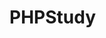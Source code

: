 # PHPStudy



<head>
    <script src="http://code.jquery.com/jquery-latest.js"></script>
    <script>
        var i=0;
    $(document).ready(function(){
        setInterval('gaibian()',1000);
        });
        function gaibian(){
            if(i==0){
                i=1;
                $("#wo").removeClass("zhuan_left");
                $("#wo").addClass("zhuan_right");
                }else{
                    i=0;
                    $("#wo").addClass("zhuan_left");
                    $("#wo").removeClass("zhuan_right");
                    }
             
            }
    </script>
    <style>
    .zhuan_left{
         transform: rotate(-20deg);
          -webkit-transform: rotate(-20deg);
        }  
    .zhuan_right{
         -webkit-transform: rotate(20deg);
          transform: rotate(20deg);
        }  
 
img {
    transform-origin: 50% 100% 0;
    -webkit-transform-origin: 50% 100% 0;
     -webkit-transition: all 1s ease-in-out 0s;
    -o-transition: all 1s ease-in-out 0s;
    -moz-transition: all 1s ease-in-out 0s;
    transition: all 1s ease-in-out 0s;
}
    </style>
<style>
div{
    background: none repeat scroll 0 0 #9ACD32;
    height: 120px;
    margin: 0 auto;
    text-align: center;
    width: 200px;
}
</style>
</head>
<body>
<div><img width="100px" id='wo' src="https://timgsa.baidu.com/timg?image&quality=80&size=b9999_10000&sec=1493227564328&di=06e79b6575dbc9465ce92540c386ce4b&imgtype=0&src=http%3A%2F%2Fpic88.nipic.com%2Ffile%2F20160123%2F22530933_123830881000_2.jpg"/></div>
</body>
